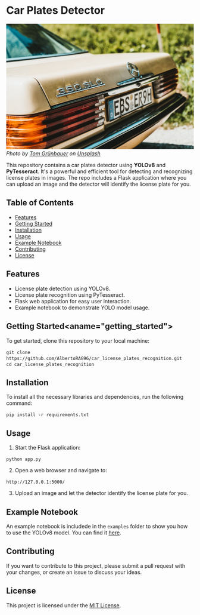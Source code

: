 # Car Plates Detector

![License Plates](./assets/license-plates-banner.jpg)
_Photo by [Tom Grünbauer](https://unsplash.com/@tomgruenbauer?utm_source=unsplash&utm_medium=referral&utm_content=creditCopyText) on [Unsplash](https://unsplash.com/photos/WElrXyQnTiM?utm_source=unsplash&utm_medium=referral&utm_content=creditCopyText)_

This repository contains a car plates detector using **YOLOv8** and **PyTesseract**. It's a powerful and efficient tool for detecting and recognizing license plates in images. The repo includes a Flask application where you can upload an image and the detector will identify the license plate for you.

## Table of Contents

* [Features](#features)
* [Getting Started](#getting_started)
* [Installation](#installation)
* [Usage](#usage)
* [Example Notebook](#example_notebook)
* [Contributing](#contributing)
* [License](#license)

## Features<a name="features"></a>

* License plate detection using YOLOv8.
* License plate recognition using PyTesseract.
* Flask web application for easy user interaction.
* Example notebook to demonstrate YOLO model usage.

## Getting Started<aname="getting_started"></a>

To get started, clone this repository to your local machine:

```
git clone https://github.com/AlbertoRAG96/car_license_plates_recognition.git
cd car_license_plates_recognition
```

## Installation

To install all the necessary libraries and dependencies, run the following command:

```
pip install -r requirements.txt
```

## Usage 

1. Start the Flask application:

```
python app.py
```

2. Open a web browser and navigate to:

```
http://127.0.0.1:5000/
```

3. Upload an image and let the detector identify the license plate for you.

## Example Notebook

An example notebook is includede in the `examples` folder to show you how to use the YOLOv8 model. You can find it [here](https://github.com/AlbertoRAG96/car_license_plates_recognition/tree/main/examples).

## Contributing

If you want to contribute to this project, please submit a pull request with your changes, or create an issue to discuss your ideas.

## License

This project is licensed under the [MIT License](https://opensource.org/license/mit/).
